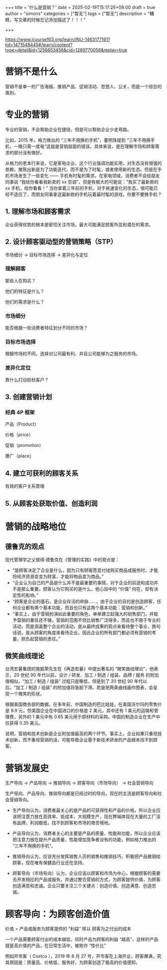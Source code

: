 +++
title = '什么是营销？'
date = 2025-02-19T15:17:26+08:00
draft = true
author = "simons"
categories = ["暂无"]
tags = ["暂无"]
description = "糟糕，写文章的时候忘记添加描述了！！！"

+++

https://www.icourse163.org/learn/INU-1463177161?tid=1471548445#/learn/content?type=detail&id=1256653456&cid=1289770056&replay=true



# 营销不是什么

营销不是单一的广告海报、推销产品、促销活动、忽悠人、公关，而是一个综合的类别。



# 专业的营销

专业的营销，不会帮助企业在捷径，但是可以帮助企业少走弯路。

比如，2015 年，格力推出的 “三年不用换的手机”，董明珠提到 “三年不用换手机，一晚只需一度电”这就是营销层面的错误。具体来说，是在理解市场和顾客需求的部分没有做好。

从格力的老本行来说，它是家电企业，这个行业强调功能实用，对生态没有很强的依赖，推陈出新是为了功能迭代，而不是为了时髦，或者使用新的生态。但是在手机市场发生了一些变化 —— 手机有时髦的需求。在家电领域，消费者不会给朋友同事说 “我给你看看我新卖的 xx 空调”，但是有极大的可能说：“我买了最新款的 xx 手机，给你看看！” 当你拿着三年前的手机，对于疾速变化的生态，很可能已经不适应了，而朋友同事拿这最新款的手机玩着最时髦的游戏，你要不要换手机？



## 1. 理解市场和顾客需求

企业获得优势的根本是密切关注市场，最大可能满足顾客外显和潜在的需求。

## 2. 设计顾客驱动型的营销策略（STP）

市场细分 -> 目标市场选择 -> 差异化与定位

### 理解顾客

那些人在购买？

他们的特征是什么？

他们的需求是什么？

### 市场细分

能否根据一些消费者特征划分不同的市场？

### 目标市场选择

根据市场的不同，选择对公司最有利、并且公司能够为之服务的市场。

### 差异化定位

靠什么打动目标客户？

## 3. 创建营销计划

### 经典 4P 框架

产品（Product）

价格（price）

促销（promotion）

推广（place）



## 4. 建立可获利的顾客关系

有效的客户关系管理



## 5. 从顾客处获取价值、创造利润



# 营销的战略地位

## 德鲁克的观点

现代管理学之父彼得·德鲁克在《管理的实践》中的观点是：

- “是顾客决定了企业是什么，因为只有顾客愿意付钱购买商品或服务时，才能将经济资源变变为财富，才能将物品变为商品。”
- “企业认为自己的产品是什么并不是最重要的事情，对于企业的前途和成功并不是那么重要。顾客认为它购买的是什么，他心目中的 “价值” 何在，却有决定性的影响。”
- “顾客是企业的基石，是企业存活的命脉……，由于企业的目的是创造顾客，任何企业都有两个基本功能，而且也只有这两个基本功能：营销和创新。”
- “事实上，由于营销扮演如此重要的角色，单单建立起强大的销售部门，并赋予营销的重任还不够。营销的范围不但比销售广泛得多，而且也不限于专业的活动，而是涵盖整个企业的活动，是从最终成果的观点来看待整个事业，换句话说，是从顾客的角度来看待企业，因此企业的所有部门都必须有营销的考量，担负起营销的责任。”



## 微笑曲线理论

台湾宏碁集团的施振荣先生在《再造宏碁》中提出著名的 “微笑曲线理论”，他表示，20 世纪 90 年代以前，设计 / 研发、加工 / 制造 / 组装、品牌 / 服务 的附加值相似，“加工 / 制造 / 组装” 过程只是略低，但是到了 20 世纪 90 年代以后，“加工 / 制造 / 组装” 的附加值将急剧下滑。若是把两条曲线画作图表，会呈现一个微笑的形状。

根据美国商务部的数据，在多年前，中国制造的芭比娃娃，在美国沃尔玛的零售价是 9.9 元，但美国企业在中国进口的价格是 2 美元，其中还有 1 美元的运输和管理费，另外的 1 美元中有 0.65 美元用于原材料的采购。中国的制造企业在生产中仅获得 0.35 美元。

说明，营销和技术创新是企业附加值最高的两个环节。事实上，企业如果只重视技术创新，而不重视营销的话，可能导致企业基于新技术研发的产品根本找不到顾客。





# 营销发展史

生产导向 -> 产品导向 -> 推销导向 -> 顾客导向（市场导向） -> 社会营销导向

生产导向、产品导向、推销导向都是已经过时的导向，现在的主流是顾客导向和社会营销导向。

- 生产导向认为，消费者最关心的是产品的可获得性和产品的价格，所以企业应该把注意力放在高效率、低成本、大规模生产，现在弊端体现在大量的工厂没有品牌，利润极低，找不到顾客和市场的艰苦境地。

- 产品导向认为，消费者关心的主要是产品的质量、性能和功能，所以企业应该把注意力放在提升产品质量、性能增加竞争者没有的功能，例如格力推出的 “三年不用换的手机”。
- 推销导向认为，应该充分发挥销售人员的销售和推销技巧，积极把产品推销给顾客，现在唯有保健品行业还在坚持。
- 顾客导向（市场导向）认为，企业应该以顾客和市场为中心，根据顾客的需要去开发相应的产品或服务，并通过整合营销的方式，为顾客提供价值，为顾客创造满意和忠诚。企业只要关注三个关键点：创造价值、创造满意、创造忠诚。

# 顾客导向：为顾客创造价值

价值 = 产品或服务为顾客提供的 “利益” 除以 顾客为之付出的成本

一个产品需要顾客付出的成本越低，同时产品为顾客的利益 “越高”，这样的产品就是高价值的产品，在日常生活中，被称作 “性价比”

例如开市客（ Costco ），2019 年 8 月 27 号，开市客在上海开业，顾客爆满，究其原因是：质量高、价格低、服务好，为顾客创造了极高的价值感知，
